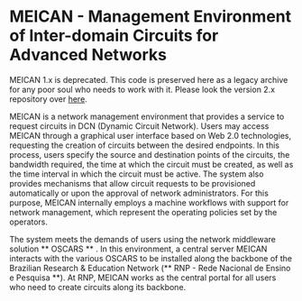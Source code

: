 # MEICAN - Management Environment of Inter-domain Circuits for Advanced Networks

MEICAN 1.x is deprecated. This code is preserved here as a legacy archive for any poor soul who needs to work with it. Please look the version 2.x repository over [here](https://github.com/ufrgs-hyman/meican2).

MEICAN is a network management environment that provides a service to request circuits in DCN (Dynamic Circuit Network). Users may access MEICAN through a graphical user interface based on Web 2.0 technologies, requesting the creation of circuits between the desired endpoints. In this process, users specify the source and destination points of the circuits, the bandwidth required, the time at which the circuit must be created, as well as the time interval in which the circuit must be active. The system also provides mechanisms that allow circuit requests to be provisioned automatically or upon the approval of network administrators. For this purpose, MEICAN internally employs a machine workflows with support for network management, which represent the operating policies set by the operators.

The system meets the demands of users using the network middleware solution ** OSCARS ** . In this environment, a central server MEICAN interacts with the various OSCARS to be installed along the backbone of the Brazilian Research & Education Network (** RNP - Rede Nacional de Ensino e Pesquisa **). At RNP, MEICAN works as the central portal for all users who need to create circuits along its backbone.
